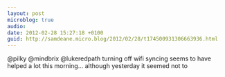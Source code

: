 ```yaml
---
layout: post
microblog: true
audio: 
date: 2012-02-28 15:27:18 +0100
guid: http://samdeane.micro.blog/2012/02/28/t174500931306663936.html
---
```

@pilky @mindbrix @lukeredpath turning off wifi syncing seems to have helped a lot this morning… although yesterday it seemed not to
